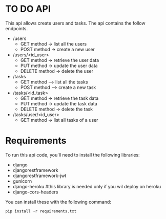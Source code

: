 TO DO API
=================

This api allows create users and tasks. The api contains the follow endpoints.
- /users
    - GET method -> list all the users
    - POST method -> create a new user
- /users/<id_user>
    - GET method -> retrieve the user data
    - PUT method -> update the user data
    - DELETE method -> delete the user
- /tasks
    - GET method --> list all the tasks
    - POST method --> create a new task
- /tasks/<id_task>
    - GET method -> retrieve the task data
    - PUT method -> update the task data
    - DELETE method -> delete the task
- /tasks/user/<id_user>
    - GET method -> list all tasks of a user

Requirements
============

To run this api code, you'll need to install the following libraries:

- django
- djangorestframework
- djangorestframework-jwt
- gunicorn
- django-heroku #this library is needed only if you wil deploy on heroku
- django-cors-headers

You can install these with the following command:

    pip install -r requirements.txt
